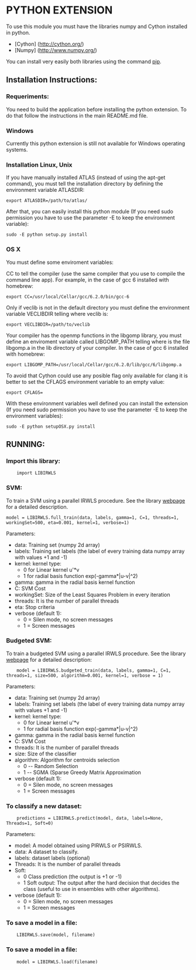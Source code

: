 # PYTHON EXTENSION

To use this module you must have the libraries numpy and Cython installed in python.

 - [Cython] (http://cython.org/)
 - [Numpy] (http://www.numpy.org/)

You can install very easily both libraries using the command [pip](https://pip.pypa.io/en/stable/).

## Installation Instructions:

### Requeriments:

You need to build the application before installing the python extension. To do that follow the instructions in the main README.md file.

### Windows

Currently this python extension is still not available for Windows operating systems.

### Installation Linux, Unix

If you have manually installed ATLAS (instead of using the apt-get command), you must tell the installation directory by defining the environment variable ATLASDIR:

    export ATLASDIR=/path/to/atlas/

After that, you can easily install this python module (If you need sudo permission you have to use the parameter -E to keep the environment variable): 

    sudo -E python setup.py install
    
### OS X

You must define some enviroment variables:

CC to tell the compiler (use the same compiler that you use to compile the command line app). For example, in the case of gcc 6 installed with homebrew:

    export CC=/usr/local/Cellar/gcc/6.2.0/bin/gcc-6
    
Only if veclib is not in the default directory you must define the environment variable VECLIBDIR telling where veclib is:

    export VECLIBDIR=/path/to/veclib

Your compiler has the openmp functions in the libgomp library, you must define an enviroment variable called LIBGOMP_PATH telling where is the file libgomp.a in the lib directory of your compiler. In the case of gcc 6 installed with homebrew: 

    export LIBGOMP_PATH=/usr/local/Cellar/gcc/6.2.0/lib/gcc/6/libgomp.a
    
To avoid that Cython could use any posible flag only available for clang it is better to set the CFLAGS environment variable to an empty value:

    export CFLAGS=

With these environment variables well defined you can install the extension (If you need sudo permission you have to use the parameter -E to keep the environment variables):

    sudo -E python setupOSX.py install

## RUNNING:

### Import this library:

        import LIBIRWLS


### SVM:

To train a SVM using a parallel IRWLS procedure. See the library [webpage](https://robedm.github.io/LIBIRWLS/) for a detailed description.


    model = LIBIRWLS.full_train(data, labels, gamma=1, C=1, threads=1, workingSet=500, eta=0.001, kernel=1, verbose=1)

Parameters:
* data: Training set (numpy 2d array)
* labels: Training set labels (the label of every training data numpy array with values +1 and -1)
* kernel: kernel type: 
    * 0 for Linear kernel u'*v
    * 1 for radial basis function exp(-gamma*|u-v|^2)
* gamma: gamma in the radial basis kernel function
* C: SVM Cost
* workingSet: Size of the Least Squares Problem in every iteration
* threads: It is the number of parallel threads
* eta: Stop criteria
* verbose (default 1):
    * 0 = Silen mode, no screen messages
    * 1 = Screen messages

### Budgeted SVM:
To train a budgeted SVM using a parallel IRWLS procedure. See the library [webpage](https://robedm.github.io/LIBIRWLS/) for a detailed description:

        model = LIBIRWLS.budgeted_train(data, labels, gamma=1, C=1, threads=1, size=500, algorithm=0.001, kernel=1, verbose = 1)

Parameters:
* data: Training set (numpy 2d array)
* labels: Training set labels (the label of every training data numpy array with values +1 and -1)
* kernel: kernel type: 
    * 0 for Linear kernel u'*v
    * 1 for radial basis function exp(-gamma*|u-v|^2)
* gamma: gamma in the radial basis kernel function
* C: SVM Cost
* threads: It is the number of parallel threads
* size: Size of the classifier
* algorithm: Algorithm for centroids selection
     * 0 -- Random Selection
     * 1 -- SGMA (Sparse Greedy Matrix Approximation
* verbose (default 1):
    * 0 = Silen mode, no screen messages
    * 1 = Screen messages



### To classify a new dataset:

        predictions = LIBIRWLS.predict(model, data, labels=None, Threads=1, Soft=0)

Parameters:
* model: A model obtained using PIRWLS or PSIRWLS.
* data: A dataset to classify.
* labels: dataset labels (optional)
* Threads: It is the number of parallel threads
* Soft:
    * 0 Class prediction (the output is +1 or -1)
    * 1 Soft output: The output after the hard decision that decides the class (useful to use in ensembles with other algorithms).
* verbose (default 1):
    * 0 = Silen mode, no screen messages
    * 1 = Screen messages


### To save a model in a file:

        LIBIRWLS.save(model, filename)

### To save a model in a file:

        model = LIBIRWLS.load(filename)



